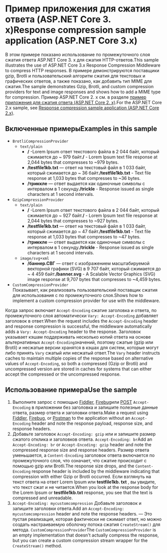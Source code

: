 # <a name="response-compression-sample-application-aspnet-core-3x"></a><span data-ttu-id="4629c-101">Пример приложения для сжатия ответа (ASP.NET Core 3. x)</span><span class="sxs-lookup"><span data-stu-id="4629c-101">Response compression sample application (ASP.NET Core 3.x)</span></span>

<span data-ttu-id="4629c-102">В этом примере показано использование по промежуточного слоя сжатия ответа ASP.NET Core 3. x для сжатия HTTP-ответов.</span><span class="sxs-lookup"><span data-stu-id="4629c-102">This sample illustrates the use of ASP.NET Core 3.x Response Compression Middleware to compress HTTP responses.</span></span> <span data-ttu-id="4629c-103">В примере демонстрируются поставщики gzip, Brotli и пользовательский алгоритм сжатия для текстовых и графических ответов, а также показано, как добавить тип MIME для сжатия.</span><span class="sxs-lookup"><span data-stu-id="4629c-103">The sample demonstrates Gzip, Brotli, and custom compression providers for text and image responses and shows how to add a MIME type for compression.</span></span> <span data-ttu-id="4629c-104">Пример ASP.NET Core 2. x см. в разделе [пример приложения для сжатия ответа (ASP.NET Core 2. x)](https://github.com/aspnet/AspNetCore.Docs/tree/master/aspnetcore/performance/response-compression/samples/2.x).</span><span class="sxs-lookup"><span data-stu-id="4629c-104">For the ASP.NET Core 2.x sample, see [Response compression sample application (ASP.NET Core 2.x)](https://github.com/aspnet/AspNetCore.Docs/tree/master/aspnetcore/performance/response-compression/samples/2.x).</span></span>

## <a name="examples-in-this-sample"></a><span data-ttu-id="4629c-105">Включенные примеры</span><span class="sxs-lookup"><span data-stu-id="4629c-105">Examples in this sample</span></span>

* `BrotliCompressionProvider`
  * `text/plain`
    * <span data-ttu-id="4629c-106">**/** -Lorem Ipsum ответ текстового файла в 2 044 байт, который сжимается до ~ 979 байт.</span><span class="sxs-lookup"><span data-stu-id="4629c-106">**/** - Lorem Ipsum text file response at 2,044 bytes that compresses to ~979 bytes.</span></span>
    * <span data-ttu-id="4629c-107">**/testfile1kb.txt** — ответ на текстовый файл в 1 033 байт, который сжимается до ~ 36 байт.</span><span class="sxs-lookup"><span data-stu-id="4629c-107">**/testfile1kb.txt** - Text file response at 1,033 bytes that compresses to ~36 bytes.</span></span>
    * <span data-ttu-id="4629c-108">**/триккле** — ответ выдается как одиночные символы с интервалом в 1 секунду.</span><span class="sxs-lookup"><span data-stu-id="4629c-108">**/trickle** - Response issued as single characters at 1 second intervals.</span></span>
* `GzipCompressionProvider`
  * `text/plain`
    * <span data-ttu-id="4629c-109">**/** -Lorem Ipsum ответ текстового файла в 2 044 байт, который сжимается до ~ 927 байт.</span><span class="sxs-lookup"><span data-stu-id="4629c-109">**/** - Lorem Ipsum text file response at 2,044 bytes that compresses to ~927 bytes.</span></span>
    * <span data-ttu-id="4629c-110">**/testfile1kb.txt** — ответ на текстовый файл в 1 033 байт, который сжимается до ~ 47 байт.</span><span class="sxs-lookup"><span data-stu-id="4629c-110">**/testfile1kb.txt** - Text file response at 1,033 bytes that compresses to ~47 bytes.</span></span>
    * <span data-ttu-id="4629c-111">**/триккле** — ответ выдается как одиночные символы с интервалом в 1 секунду.</span><span class="sxs-lookup"><span data-stu-id="4629c-111">**/trickle** - Response issued as single characters at 1 second intervals.</span></span>
  * `image/svg+xml`
    * <span data-ttu-id="4629c-112">**/баннер.СВГ** — ответ с изображением масштабируемой векторной графики (SVG) в 9 707 байт, который сжимается до ~ 4 459 байт.</span><span class="sxs-lookup"><span data-stu-id="4629c-112">**/banner.svg** - A Scalable Vector Graphics (SVG) image response at 9,707 bytes that compresses to ~4,459 bytes.</span></span>
* `CustomCompressionProvider`<br><span data-ttu-id="4629c-113">Показывает, как реализовать пользовательский поставщик сжатия для использования с по промежуточного слоя.</span><span class="sxs-lookup"><span data-stu-id="4629c-113">Shows how to implement a custom compression provider for use with the middleware.</span></span>

<span data-ttu-id="4629c-114">Когда запрос включает `Accept-Encoding` сжатие заголовка и ответа, по промежуточного слоя автоматически `Vary: Accept-Encoding` добавляет заголовок в ответ.</span><span class="sxs-lookup"><span data-stu-id="4629c-114">When the request includes the `Accept-Encoding` header and response compression is successful, the middleware automatically adds a `Vary: Accept-Encoding` header to the response.</span></span> <span data-ttu-id="4629c-115">Заголовок указывает кэшам поддерживать несколько копий ответа на основе альтернативных `Accept-Encoding`значений, поэтому сжатые (gzip или Brotli) и несжатые версии хранятся в кэшах для систем, которые могут либо принять `Vary` сжатый или несжатый ответ.</span><span class="sxs-lookup"><span data-stu-id="4629c-115">The `Vary` header instructs caches to maintain multiple copies of the response based on alternative values of `Accept-Encoding`, so both a compressed (Gzip or Brotli) and uncompressed version are stored in caches for systems that can either accept the compressed or the uncompressed response.</span></span>

## <a name="use-the-sample"></a><span data-ttu-id="4629c-116">Использование примера</span><span class="sxs-lookup"><span data-stu-id="4629c-116">Use the sample</span></span>

1. <span data-ttu-id="4629c-117">Выполните запрос с помощью [Fiddler](https://www.telerik.com/fiddler), [Firebug](https://getfirebug.com/)или [POST](https://www.getpostman.com/) `Accept-Encoding` в приложении без заголовка и запишите полезные данные ответа, размер ответа и заголовки ответа.</span><span class="sxs-lookup"><span data-stu-id="4629c-117">Make a request using [Fiddler](https://www.telerik.com/fiddler), [Firebug](https://getfirebug.com/), or [Postman](https://www.getpostman.com/) to the application without an `Accept-Encoding` header and note the response payload, response size, and response headers.</span></span>
1. <span data-ttu-id="4629c-118">Добавьте заголовок `Accept-Encoding: gzip` или и запишите размер сжатого отклика и заголовков ответа. `Accept-Encoding: br`</span><span class="sxs-lookup"><span data-stu-id="4629c-118">Add an `Accept-Encoding: br` or `Accept-Encoding: gzip` header and note the compressed response size and response headers.</span></span> <span data-ttu-id="4629c-119">Размер ответа уменьшается, а `Content-Encoding` заголовок ответа включается по промежуточного слоя, что означает, что сжатие происходит с помощью gzip или Brotli.</span><span class="sxs-lookup"><span data-stu-id="4629c-119">The response size drops, and the `Content-Encoding` response header is included by the middleware indicating that compression with either Gzip or Brotli occurred.</span></span> <span data-ttu-id="4629c-120">Если взглянуть на текст ответа на ответ Lorem Ipsum или **testfile1kb. txt** , вы увидите, что текст сжат и не читается.</span><span class="sxs-lookup"><span data-stu-id="4629c-120">When you look at the response body for the Lorem Ipsum or **testfile1kb.txt** response, you see that the text is compressed and unreadable.</span></span>
1. <span data-ttu-id="4629c-121">`Accept-Encoding: mycustomcompression` Добавьте заголовок и запишите заголовки ответа.</span><span class="sxs-lookup"><span data-stu-id="4629c-121">Add an `Accept-Encoding: mycustomcompression` header and note the response headers.</span></span> <span data-ttu-id="4629c-122">— Это пустая реализация, которая фактически не сжимает ответ, но можно создать настраиваемую оболочку потока сжатия `CreateStream()` для метода. `CustomCompressionProvider`</span><span class="sxs-lookup"><span data-stu-id="4629c-122">The `CustomCompressionProvider` is an empty implementation that doesn't actually compress the response, but you can create a custom compression stream wrapper for the `CreateStream()` method.</span></span>
